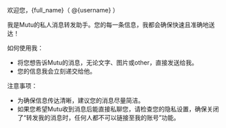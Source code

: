 欢迎您，{full_name}（ @{username} ）

我是Mutu的私人消息转发助手。您的每一条信息，我都会确保快速且准确地送达！

如何使用我：
- 将您想告诉Mutu的消息，无论文字、图片或other，直接发送给我。
- 您的信息我会立刻递交给他。

注意事项：
- 为确保信息传达清晰，建议您的消息尽量简洁。
- 如果您希望Mutu收到消息后能直接私聊您，请检查您的隐私设置，确保关闭了“转发我的消息时，任何人都不可以链接至我的账号”功能。
